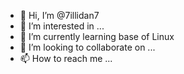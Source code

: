 - 👋 Hi, I’m @7illidan7
- 👀 I’m interested in ...
- 🌱 I’m currently learning base of Linux
- 💞️ I’m looking to collaborate on ...
- 📫 How to reach me ...

<!---
7illidan7/7illidan7 is a ✨ special ✨ repository because its `README.md` (this file) appears on your GitHub profile.
You can click the Preview link to take a look at your changes.
--->
